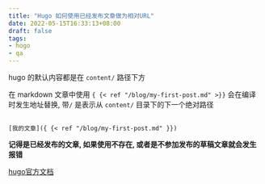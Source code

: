```yaml
---
title: "Hugo 如何使用已经发布文章做为相对URL"
date: 2022-05-15T16:33:13+08:00
draft: false
tags:
- hogo
- qa
---
```


hugo 的默认内容都是在 `content/` 路径下方

在 markdown 文章中使用 `{ {< ref "/blog/my-first-post.md" >}}` 会在编译时发生地址替换, 带`/` 是表示从 `content/` 目录下的下一个绝对路径


```

[我的文章]({ {< ref "/blog/my-first-post.md" }})

```

**记得是已经发布的文章, 如果使用不存在, 或者是不参加发布的草稿文章就会发生报错**

[hugo官方文档](https://gohugo.io/content-management/cross-references/)
